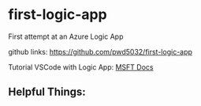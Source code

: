 # first-logic-app
First attempt at an Azure Logic App

github links: https://github.com/pwd5032/first-logic-app

Tutorial VSCode with Logic App: [MSFT Docs](https://docs.microsoft.com/en-us/azure/logic-apps/create-stateful-stateless-workflows-visual-studio-code)

## Helpful Things: